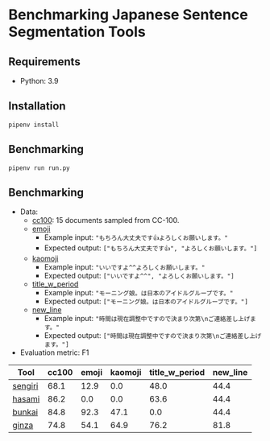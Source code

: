 # Benchmarking Japanese Sentence Segmentation Tools

## Requirements

- Python: 3.9

## Installation

```shell
pipenv install
```

## Benchmarking

```shell
pipenv run run.py
```

## Benchmarking

- Data:
  - [cc100](./data/cc100.jsonl): 15 documents sampled from CC-100.
  - [emoji](./data/emoji.jsonl)
    - Example input: `"もちろん大丈夫です👍よろしくお願いします。"`
    - Expected output: `["もちろん大丈夫です👍", "よろしくお願いします。"]`
  - [kaomoji](./data/kaomoji.jsonl)
    - Example input: `"いいですよ^^よろしくお願いします。"`
    - Expected output: `["いいですよ^^", "よろしくお願いします。"]`
  - [title_w_period](./data/title_w_period.jsonl)
    - Example input: `"モーニング娘。は日本のアイドルグループです。"`
    - Expected output: `["モーニング娘。は日本のアイドルグループです。"]`
  - [new_line](./data/new_line.jsonl)
    - Example input: `"時間は現在調整中ですので決まり次第\nご連絡差し上げます。"`
    - Expected output: `["時間は現在調整中ですので決まり次第\nご連絡差し上げます。"]`
- Evaluation metric: F1

| Tool                                                 | cc100 | emoji | kaomoji | title_w_period    | new_line |
|------------------------------------------------------|-------|-------|---------|-------------------|----------|
| [sengiri](https://github.com/ikegami-yukino/sengiri) | 68.1  | 12.9  | 0.0     | 48.0              | 44.4     |
| [hasami](https://github.com/mkartawijaya/hasami)     | 86.2  | 0.0   | 0.0     | 63.6              | 44.4     |
| [bunkai](https://github.com/megagonlabs/bunkai)      | 84.8  | 92.3  | 47.1    | 0.0               | 44.4     |
| [ginza](https://github.com/megagonlabs/ginza)        | 74.8  | 54.1  | 64.9    | 76.2              | 81.8     |
